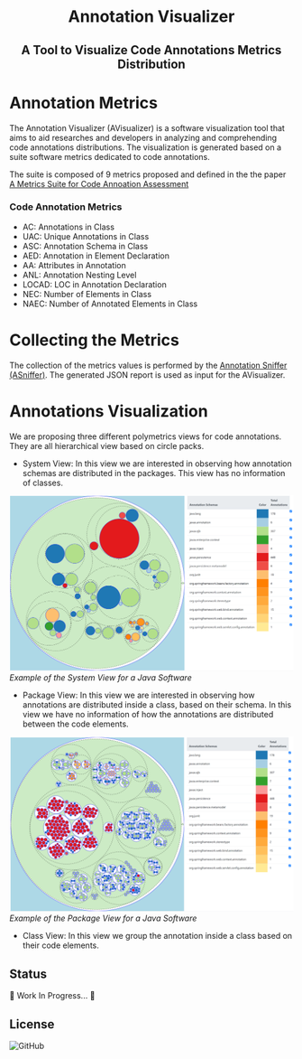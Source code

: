 <h1 align = "center">Annotation Visualizer</h1>
<h2 align = "center"> A Tool to Visualize Code Annotations Metrics Distribution </h2>

Annotation Metrics
==================

The Annotation Visualizer (AVisualizer) is a software visualization tool that aims to aid researches and developers in analyzing and comprehending code annotations distributions. The visualization is generated based on a suite software metrics dedicated to code annotations.

The suite is composed of 9 metrics proposed and defined in the the paper [A Metrics Suite for Code Annoation Assessment](https://www.sciencedirect.com/science/article/pii/S016412121730273X)

### Code Annotation Metrics 

* AC: Annotations in Class
* UAC: Unique Annotations in Class
* ASC: Annotation Schema in Class
* AED: Annotation in Element Declaration
* AA: Attributes in Annotation
* ANL: Annotation Nesting Level
* LOCAD: LOC in Annotation Declaration
* NEC: Number of Elements in Class
* NAEC: Number of Annotated Elements in Class

Collecting the Metrics
==================

The collection of the metrics values is performed by the [Annotation Sniffer (ASniffer)](https://github.com/phillima/asniffer). The generated JSON report is used as input for the AVisualizer.


Annotations Visualization
==================

We are proposing three different polymetrics views for code annotations. They are all hierarchical view based on circle packs.

* System View: In this view we are interested in observing how annotation schemas are distributed in the packages. This view has no information of classes.

![System View Example](/images/sv-example.PNG)
*Example of the System View for a Java Software*

* Package View: In this view we are interested in observing how annotations are distributed inside a class, based on their schema. In this view we have no information of how the annotations are distributed between the code elements.

![Package View Example](/images/pv-example.PNG)
*Example of the Package View for a Java Software*

* Class View: In this view we group the annotation inside a class based on their code elements.


<h2> Status </h2>
 <p> 🚧 Work In Progress... 🚧</p>
 
<h2> License </h2>
<img alt="GitHub" src="https://img.shields.io/github/license/phillima/avisualizer">
